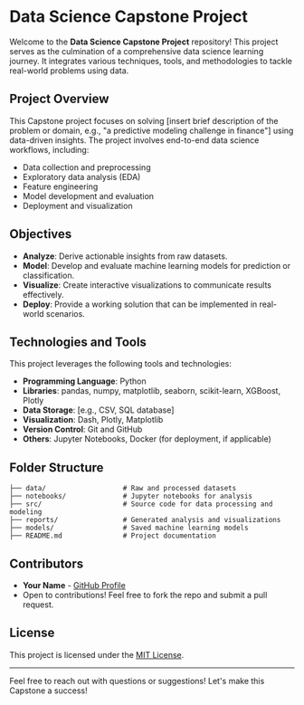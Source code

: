 # Data Science Capstone Project

Welcome to the **Data Science Capstone Project** repository! This project serves as the culmination of a comprehensive data science learning journey. It integrates various techniques, tools, and methodologies to tackle real-world problems using data.

## Project Overview
This Capstone project focuses on solving [insert brief description of the problem or domain, e.g., "a predictive modeling challenge in finance"] using data-driven insights. The project involves end-to-end data science workflows, including:

- Data collection and preprocessing
- Exploratory data analysis (EDA)
- Feature engineering
- Model development and evaluation
- Deployment and visualization

## Objectives
- **Analyze**: Derive actionable insights from raw datasets.
- **Model**: Develop and evaluate machine learning models for prediction or classification.
- **Visualize**: Create interactive visualizations to communicate results effectively.
- **Deploy**: Provide a working solution that can be implemented in real-world scenarios.

## Technologies and Tools
This project leverages the following tools and technologies:

- **Programming Language**: Python
- **Libraries**: pandas, numpy, matplotlib, seaborn, scikit-learn, XGBoost, Plotly
- **Data Storage**: [e.g., CSV, SQL database]
- **Visualization**: Dash, Plotly, Matplotlib
- **Version Control**: Git and GitHub
- **Others**: Jupyter Notebooks, Docker (for deployment, if applicable)

## Folder Structure
```
├── data/                   # Raw and processed datasets
├── notebooks/              # Jupyter notebooks for analysis
├── src/                    # Source code for data processing and modeling
├── reports/                # Generated analysis and visualizations
├── models/                 # Saved machine learning models
├── README.md               # Project documentation
```

## Contributors
- **Your Name** - [GitHub Profile](https://github.com/yourusername)
- Open to contributions! Feel free to fork the repo and submit a pull request.

## License
This project is licensed under the [MIT License](LICENSE).

---
Feel free to reach out with questions or suggestions! Let's make this Capstone a success!
